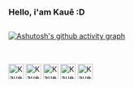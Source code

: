### Hello, i'am Kauê :D
##

[![Ashutosh's github activity graph](https://github-readme-activity-graph.cyclic.app/graph?username=Kaue-Franco&bg_color=0d1117&color=35536e&line=365278&point=403d3d&area=true&hide_border=true)](https://github.com/ashutosh00710/github-readme-activity-graph)

##
<div style="display: inline-block"><br>
  <img align="center" alt="Kaue-Html" height="30" widht="40" src="https://cdn.jsdelivr.net/gh/devicons/devicon/icons/html5/html5-original.svg"/>
  <img align="center" alt="Kaue-Css" height="30" widht="40" src="https://cdn.jsdelivr.net/gh/devicons/devicon/icons/css3/css3-original.svg" />
  <img align="center" alt="Kaue-Js" height="30" widht="40" src="https://cdn.jsdelivr.net/gh/devicons/devicon/icons/javascript/javascript-original.svg" />
  <img align="center" alt="Kaue-Ts" height="30" widht="40" src="https://cdn.jsdelivr.net/gh/devicons/devicon/icons/typescript/typescript-original.svg" />
  <img align="center" alt="Kaue-Git" height="30" widht="40" src="https://cdn.jsdelivr.net/gh/devicons/devicon/icons/git/git-original.svg" />
</div>
